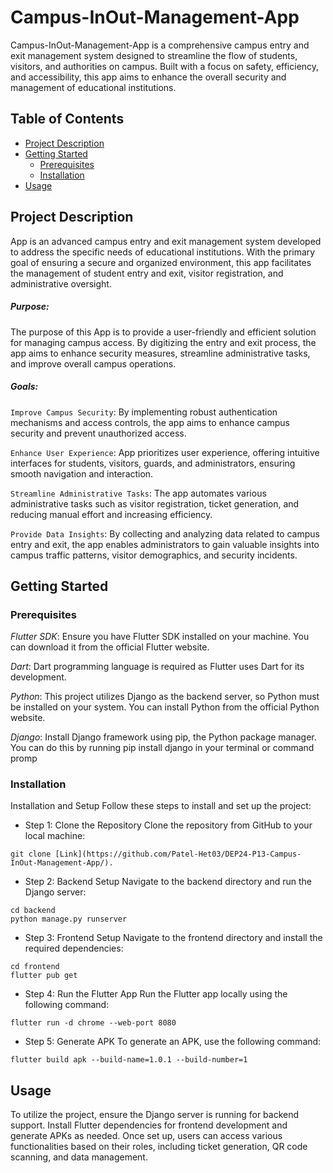 # Campus-InOut-Management-App

Campus-InOut-Management-App is a comprehensive campus entry and exit management system designed to streamline the flow of students, visitors, and authorities on campus. Built with a focus on safety, efficiency, and accessibility, this app aims to enhance the overall security and management of educational institutions.

## Table of Contents

- [Project Description](#project-description)
- [Getting Started](#getting-started)
    - [Prerequisites](#prerequisites)
    - [Installation](#installation)
- [Usage](#usage)


## Project Description

App is an advanced campus entry and exit management system developed to address the specific needs of educational institutions. With the primary goal of ensuring a secure and organized environment, this app facilitates the management of student entry and exit, visitor registration, and administrative oversight.

##### Purpose:

The purpose of this App is to provide a user-friendly and efficient solution for managing campus access. By digitizing the entry and exit process, the app aims to enhance security measures, streamline administrative tasks, and improve overall campus operations.

##### Goals:

```Improve Campus Security```: By implementing robust authentication mechanisms and access controls, the app aims to enhance campus security and prevent unauthorized access.

```Enhance User Experience```: App
prioritizes user experience, offering intuitive interfaces for students, visitors, guards, and administrators, ensuring smooth navigation and interaction.

```Streamline Administrative Tasks```: The app automates various administrative tasks such as visitor registration, ticket generation, and  reducing manual effort and increasing efficiency.

```Provide Data Insights```: By collecting and analyzing data related to campus entry and exit, the app enables administrators to gain valuable insights into campus traffic patterns, visitor demographics, and security incidents.



## Getting Started

### Prerequisites

*Flutter SDK*: Ensure you have Flutter SDK installed on your machine. You can download it from the official Flutter website.

*Dart*: Dart programming language is required as Flutter uses Dart for its development.

*Python*: This project utilizes Django as the backend server, so Python must be installed on your system. You can install Python from the official Python website.

*Django*: Install Django framework using pip, the Python package manager. You can do this by running pip install django in your terminal or command promp

### Installation

Installation and Setup
Follow these steps to install and set up the project:

- Step 1: Clone the Repository
Clone the repository from GitHub to your local machine:


```
git clone [Link](https://github.com/Patel-Het03/DEP24-P13-Campus-InOut-Management-App/).
```
- Step 2: Backend Setup
Navigate to the backend directory and run the Django server:

```
cd backend
python manage.py runserver
```

- Step 3: Frontend Setup
Navigate to the frontend directory and install the required dependencies:

```
cd frontend
flutter pub get
```

- Step 4: Run the Flutter App
Run the Flutter app locally using the following command:

```
flutter run -d chrome --web-port 8080
```

- Step 5: Generate APK
To generate an APK, use the following command:

```
flutter build apk --build-name=1.0.1 --build-number=1
```

## Usage

To utilize the project, ensure the Django server is running for backend support. Install Flutter dependencies for frontend development and generate APKs as needed. Once set up, users can access various functionalities based on their roles, including ticket generation, QR code scanning, and data management.

